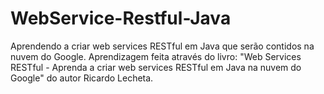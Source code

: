 # WebService-Restful-Java
Aprendendo a criar web services RESTful em Java que serão contidos na nuvem do Google. Aprendizagem feita através do livro: "Web Services RESTful - Aprenda a criar web services RESTful em Java na nuvem do Google" do autor Ricardo Lecheta.
